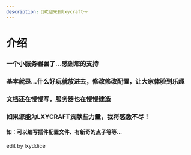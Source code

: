 ```yaml
---
description: 👋欢迎来到lxycraft～
---
```


# 介绍

### 一个小服务器罢了...感谢您的支持

### 基本就是...什么好玩就放进去，修改修改配置，让大家体验到乐趣

### 文档还在慢慢写，服务器也在慢慢建造

### 如果您能为LXYCRAFT贡献些力量，我将感激不尽！

#### 如：可以编写插件配置文件、有新奇的点子等等...

edit by lxyddice
